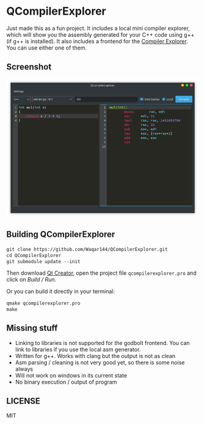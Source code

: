 # QCompilerExplorer

Just made this as a fun project. It includes a local mini compiler explorer, which will show you the assembly generated for your C++ code using g++(if g++ is installed). It also includes a frontend for the [Compiler Explorer](https://godbolt.org). You can use either one of them.

## Screenshot

![screenshot](screenshots/screenshot.png)

## Building QCompilerExplorer

```shell
git clone https://github.com/Waqar144/QCompilerExplorer.git
cd QCompilerExplorer
git submodule update --init
```

Then download [Qt Creator](http://www.qt.io/download-open-source), open the
project file `qcompilerexplorer.pro` and click on *Build / Run*.

Or you can build it directly in your terminal:

```shell
qmake qcompilerexplorer.pro
make
```

## Missing stuff

- Linking to libraries is not supported for the godbolt frontend. You can link to libraries if you use the local asm generator.
- Written for g++. Works with clang but the output is not as clean
- Asm parsing / cleaning is not very good yet, so there is some noise always
- Will not work on windows in its current state
- No binary execution / output of program

## LICENSE

MIT
